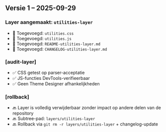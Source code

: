 ## Versie 1 – 2025-09-29

### Layer aangemaakt: `utilities-layer`

- 📁 Toegevoegd: `utilities.css`
- 📁 Toegevoegd: `utilities.js`
- 🧾 Toegevoegd: `README-utilities-layer.md`
- 📜 Toegevoegd: `CHANGELOG-utilities-layer.md`

### [audit-layer]
- ✅ CSS getest op parser-acceptatie
- ✅ JS-functies DevTools-verifieerbaar
- ✅ Geen Theme Designer afhankelijkheden
  
### [rollback]
- 🔙 Layer is volledig verwijderbaar zonder impact op andere delen van de repository
- 🔙 Subtree-pad: `layers/utilities-layer`
- 🔙 Rollback via `git rm -r layers/utilities-layer` + changelog-update
